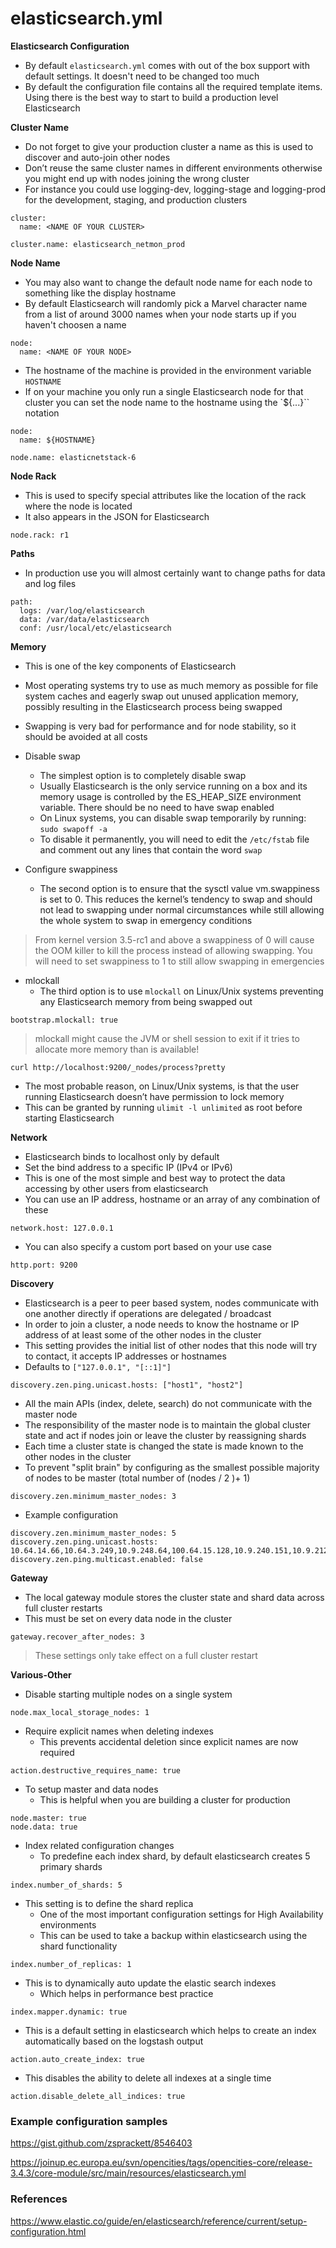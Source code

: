 # elasticsearch.yml


**Elasticsearch Configuration**

- By default `elasticsearch.yml` comes with out of the box support with default settings. It doesn't need to be changed too much
- By default the configuration file contains all the required template items. Using there is the best way to start to build a production level Elasticsearch


**Cluster Name**

- Do not forget to give your production cluster a name as this is used to discover and auto-join other nodes
- Don’t reuse the same cluster names in different environments otherwise you might end up with nodes joining the wrong cluster
- For instance you could use logging-dev, logging-stage and logging-prod for the development, staging, and production clusters

```
cluster:
  name: <NAME OF YOUR CLUSTER>
```

`cluster.name: elasticsearch_netmon_prod`


**Node Name**

- You may also want to change the default node name for each node to something like the display hostname 
- By default Elasticsearch will randomly pick a Marvel character name from a list of around 3000 names when your node starts up if you haven't choosen a name

```
node:
  name: <NAME OF YOUR NODE>
```


- The hostname of the machine is provided in the environment variable `HOSTNAME`
- If on your machine you only run a single Elasticsearch node for that cluster you can set the node name to the hostname using the `${...}`` notation

```
node:
  name: ${HOSTNAME}
```

`node.name: elasticnetstack-6`


**Node Rack**

- This is used to specify special attributes like the location of the rack where the node is located
- It also appears in the JSON for Elasticsearch

```
node.rack: r1
```


**Paths**

- In production use you will almost certainly want to change paths for data and log files

```
path:
  logs: /var/log/elasticsearch
  data: /var/data/elasticsearch
  conf: /usr/local/etc/elasticsearch
```


**Memory**

- This is one of the key components of Elasticsearch
- Most operating systems try to use as much memory as possible for file system caches and eagerly swap out unused application memory, possibly resulting in the Elasticsearch process being swapped
- Swapping is very bad for performance and for node stability, so it should be avoided at all costs

- Disable swap
    + The simplest option is to completely disable swap
    + Usually Elasticsearch is the only service running on a box and its memory usage is controlled by the ES_HEAP_SIZE environment variable. There should be no need to have swap enabled
    + On Linux systems, you can disable swap temporarily by running: `sudo swapoff -a`
    + To disable it permanently, you will need to edit the `/etc/fstab` file and comment out any lines that contain the word `swap`
    
- Configure swappiness
    + The second option is to ensure that the sysctl value vm.swappiness is set to 0. This reduces the kernel’s tendency to swap and should not lead to swapping under normal circumstances while still allowing the whole system to swap in emergency conditions
    
> From kernel version 3.5-rc1 and above a swappiness of 0 will cause the OOM killer to kill the process instead of allowing swapping. You will need to set swappiness to 1 to still allow swapping in emergencies

- mlockall
    + The third option is to use `mlockall` on Linux/Unix systems preventing any Elasticsearch memory from being swapped out 

```
bootstrap.mlockall: true
```

> mlockall might cause the JVM or shell session to exit if it tries to allocate more memory than is available!

`curl http://localhost:9200/_nodes/process?pretty`

- The most probable reason, on Linux/Unix systems, is that the user running Elasticsearch doesn’t have permission to lock memory
- This can be granted by running `ulimit -l unlimited` as root before starting Elasticsearch


**Network**

- Elasticsearch binds to localhost only by default
- Set the bind address to a specific IP (IPv4 or IPv6)
- This is one of the most simple and best way to protect the data accessing by other users from elasticsearch
- You can use an IP address, hostname or an array of any combination of these

```
network.host: 127.0.0.1
```

- You can also specify a custom port based on your use case

```
http.port: 9200
```


**Discovery**

- Elasticsearch is a peer to peer based system, nodes communicate with one another directly if operations are delegated / broadcast
- In order to join a cluster, a node needs to know the hostname or IP address of at least some of the other nodes in the cluster
- This setting provides the initial list of other nodes that this node will try to contact, it accepts IP addresses or hostnames
- Defaults to `["127.0.0.1", "[::1]"]`

```
discovery.zen.ping.unicast.hosts: ["host1", "host2"]
```

- All the main APIs (index, delete, search) do not communicate with the master node
- The responsibility of the master node is to maintain the global cluster state and act if nodes join or leave the cluster by reassigning shards
- Each time a cluster state is changed the state is made known to the other nodes in the cluster
- To prevent "split brain" by configuring as the smallest possible majority of nodes to be master (total number of (nodes / 2 )+ 1)

```
discovery.zen.minimum_master_nodes: 3
```

- Example configuration

```
discovery.zen.minimum_master_nodes: 5
discovery.zen.ping.unicast.hosts: 10.64.14.66,10.64.3.249,10.9.248.64,100.64.15.128,10.9.240.151,10.9.212.223,10.65.9.238,10.65.3.43
discovery.zen.ping.multicast.enabled: false
```


**Gateway**

- The local gateway module stores the cluster state and shard data across full cluster restarts
- This must be set on every data node in the cluster

```
gateway.recover_after_nodes: 3
```

> These settings only take effect on a full cluster restart


**Various-Other**

- Disable starting multiple nodes on a single system

```
node.max_local_storage_nodes: 1
```

- Require explicit names when deleting indexes
    - This prevents accidental deletion since explicit names are now required

```
action.destructive_requires_name: true
```

- To setup master and data nodes
    - This is helpful when you are building a cluster for production

```
node.master: true
node.data: true
```

- Index related configuration changes
    - To predefine each index shard, by default elasticsearch creates 5 primary shards

```
index.number_of_shards: 5
```

- This setting is to define the shard replica
    - One of the most important configuration settings for High Availability environments
    - This can be used to take a backup within elasticsearch using the shard functionality

```
index.number_of_replicas: 1
```

- This is to dynamically auto update the elastic search indexes
    - Which helps in performance best practice

```
index.mapper.dynamic: true
```

- This is a default setting in elasticsearch which helps to create an index automatically based on the logstash output

```
action.auto_create_index: true
```

- This disables the ability to delete all indexes at a single time

```
action.disable_delete_all_indices: true
```


### Example configuration samples

https://gist.github.com/zsprackett/8546403

https://joinup.ec.europa.eu/svn/opencities/tags/opencities-core/release-3.4.3/core-module/src/main/resources/elasticsearch.yml

### References 

https://www.elastic.co/guide/en/elasticsearch/reference/current/setup-configuration.html